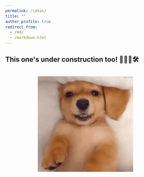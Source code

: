 ```yaml
---
permalink: /ideas/
title: ""
author_profile: true
redirect_from: 
  - /md/
  - /markdown.html
---
```



## This one's under construction too! 💯👷🏾🛠

<p style="text-align: center;">
  <img src="/images/cute_dog3.gif" alt="Corgi Gif" style="width: 300px; margin-top: 1em;">
</p>


<!-- ## IDEAS Lab  


## Lab Hangouts 

In the IDEAS Lab, it's not all work and no play!  -->
<!-- Game night picture at June's -->

